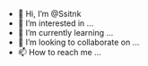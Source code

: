 - 👋 Hi, I’m @Ssitnk
- 👀 I’m interested in ...
- 🌱 I’m currently learning ...
- 💞️ I’m looking to collaborate on ...
- 📫 How to reach me ...

<!---
Ssitnk/Ssitnk is a ✨ special ✨ repository because its `README.md` (this file) appears on your GitHub profile.
You can click the Preview link to take a look at your changes.
--->
